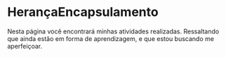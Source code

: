 # HerançaEncapsulamento
Nesta página você encontrará minhas atividades realizadas. Ressaltando que ainda estão em forma de aprendizagem, e que estou buscando me aperfeiçoar.

